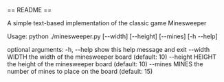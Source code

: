 == README ==

A simple text-based implementation of the classic game Minesweeper

Usage: python ./minesweeper.py [--width] [--height] [--mines] [-h --help]

optional arguments:
  -h, --help       show this help message and exit
  --width WIDTH    the width of the minesweeper board (default: 10)
  --height HEIGHT  the height of the minesweeper board (default: 10)
  --mines MINES    the number of mines to place on the board (default: 15)
